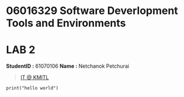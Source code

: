 # 06016329 Software Deverlopment Tools and Environments

# LAB 2 

**StudentID :** 61070106
**Name :** Netchanok Petchurai

> [IT @ KMITL](https://www.it.kmitl.ac.th)

```
print("hello world")
```
